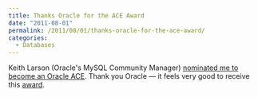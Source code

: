 ```yaml
---
title: Thanks Oracle for the ACE Award
date: "2011-08-01"
permalink: /2011/08/01/thanks-oracle-for-the-ace-award/
categories:
  - Databases
---
```

Keith Larson (Oracle's MySQL Community Manager) [nominated me to become an Oracle ACE][1]. Thank you Oracle &#8212; it feels very good to receive this [award][2].

 [1]: http://sqlhjalp.blogspot.com/2011/07/oracle-ace-award-baron-schwartz.html
 [2]: http://apex.oracle.com/pls/otn/f?p=19297:4:4267673706864143::NO:4:P4_ID:4342
